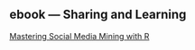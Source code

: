 ## ebook — Sharing and Learning

[Mastering Social Media Mining with R](https://github.com/uraboer/ebook/blob/master/Mastering%20Social%20Media%20Mining%20with%20R%20%5BeBook%5D.pdf)
